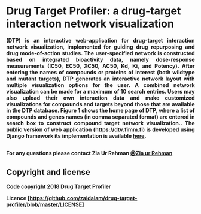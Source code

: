 # Drug Target Profiler: a drug-target interaction network visualization


<p style="text-align:justify;"> <b>(DTP) is an interactive web-application for drug-target interaction network visualization, implemented for guiding drug repurposing and drug mode-of-action studies. The user-specified network is constructed based on integrated bioactivity data, namely dose-response measurements (IC50, EC50, XC50, AC50, Kd, Ki, and Potency).  After entering the names of compounds or proteins of interest (both wildtype and mutant targets), DTP generates an interactive network layout with multiple visualization options for the user. A combined network visualization can be made for a maximum of 10 search entries. Users may also upload their own interaction data and make customized visualizations for compounds and targets beyond those that are available in the DTP database. Figure 1 shows the home page of DTP, where a list of compounds and genes names (in comma separated format) are entered in search box to construct compound target network visualization.. The public version of web application (https://dtv.fimm.fi) is developed using  Django framework its implementation is available <a href="https://github.com/zaidalam/drug-target-profiler/archive/master.zip">here</a>.</p>

##



For any questions please contact **Zia Ur Rehman** [@Zia ur Rehman](zia.rehman@helsinki.fi)

## Copyright and license

Code copyright 2018 Drug Target Profiler

Licence [https://github.com/zaidalam/drug-target-profiler/blob/master/LICENSE]